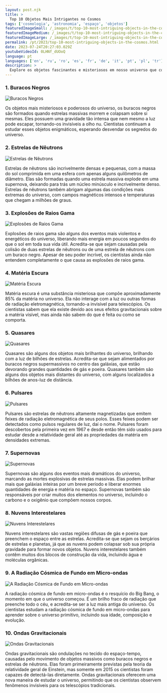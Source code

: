 ```yaml
---
layout: post.njk
title: >
  Top 10 Objetos Mais Intrigantes no Cosmos
tags: ['cosmologia', 'astronomia', 'espaço', 'objetos']
featuredImageSmall: /_images/t/top-10-most-intriguing-objects-in-the-cosmos-cover-pt-small.webp
featuredImageMedium: /_images/t/top-10-most-intriguing-objects-in-the-cosmos-cover-pt-medium.webp
featuredImageLarge: /_images/t/top-10-most-intriguing-objects-in-the-cosmos-cover-pt-large.webp
permalink: /pt/2023/top-10-most-intriguing-objects-in-the-cosmos.html
date: 2023-07-24T20:27:03.029Z
youtubeVideoId: 0LHNf_dUOoQ
language: pt
languages: ['en', 'ru', 'ro', 'es', 'fr', 'de', 'it', 'pt', 'pl', 'tr']
description: >
  Explore os objetos fascinantes e misteriosos em nosso universo que continuam a cativar astrônomos e cientistas.
---
```


### 1. Buracos Negros

![Buracos Negros](/_images/d/d0ad0e801ddb94e8a3f075fb364c35c2-medium.webp)

Os objetos mais misteriosos e poderosos do universo, os buracos negros são formados quando estrelas massivas morrem e colapsam sobre si mesmas. Eles possuem uma gravidade tão intensa que nem mesmo a luz pode escapar, tornando-os invisíveis a olho nu. Cientistas continuam a estudar esses objetos enigmáticos, esperando desvendar os segredos do universo.

### 2. Estrelas de Nêutrons

![Estrelas de Nêutrons](/_images/b/b12011c7b7fa413231c7e6de2f4dde38-medium.webp)

Estrelas de nêutrons são incrivelmente densas e pequenas, com a massa do sol comprimida em uma esfera com apenas alguns quilômetros de diâmetro. Elas são formadas quando uma estrela massiva explode em uma supernova, deixando para trás um núcleo minúsculo e incrivelmente denso. Estrelas de nêutrons também abrigam algumas das condições mais extremas do universo, com campos magnéticos intensos e temperaturas que chegam a milhões de graus.

### 3. Explosões de Raios Gama

![Explosões de Raios Gama](/_images/8/85f90ba77ca4d5b42dedbd5d291996ad-medium.webp)

Explosões de raios gama são alguns dos eventos mais violentos e energéticos do universo, liberando mais energia em poucos segundos do que o sol em toda sua vida útil. Acredita-se que sejam causadas pela colisão de duas estrelas de nêutrons ou de uma estrela de nêutrons com um buraco negro. Apesar de seu poder incrível, os cientistas ainda não entendem completamente o que causa as explosões de raios gama.

### 4. Matéria Escura

![Matéria Escura](/_images/1/1cda0791390020cea0da08a7f08dad82-medium.webp)

Matéria escura é uma substância misteriosa que compõe aproximadamente 85% da matéria no universo. Ela não interage com a luz ou outras formas de radiação eletromagnética, tornando-a invisível para telescópios. Os cientistas sabem que ela existe devido aos seus efeitos gravitacionais sobre a matéria visível, mas ainda não sabem do que é feita ou como se comporta.

### 5. Quasares

![Quasares](/_images/4/4a0fbe84ec78cefa70416827f7fe08a1-medium.webp)

Quasares são alguns dos objetos mais brilhantes do universo, brilhando com a luz de bilhões de estrelas. Acredita-se que sejam alimentados por buracos negros supermassivos no centro das galáxias, que estão devorando grandes quantidades de gás e poeira. Quasares também são alguns dos objetos mais distantes do universo, com alguns localizados a bilhões de anos-luz de distância.

### 6. Pulsares

![Pulsares](/_images/e/eecc7f6ab260d478a416646c57e59a69-medium.webp)

Pulsares são estrelas de nêutrons altamente magnetizadas que emitem feixes de radiação eletromagnética de seus polos. Esses feixes podem ser detectados como pulsos regulares de luz, daí o nome. Pulsares foram descobertos pela primeira vez em 1967 e desde então têm sido usados para estudar desde a relatividade geral até as propriedades da matéria em densidades extremas.

### 7. Supernovas

![Supernovas](/_images/1/1a3391ace83c5cf3bec86a24f34e110e-medium.webp)

Supernovas são alguns dos eventos mais dramáticos do universo, marcando as mortes explosivas de estrelas massivas. Elas podem brilhar mais que galáxias inteiras por um breve período e liberar enormes quantidades de energia e matéria no espaço. Supernovas também são responsáveis por criar muitos dos elementos no universo, incluindo o carbono e o oxigênio que compõem nossos corpos.

### 8. Nuvens Interestelares

![Nuvens Interestelares](/_images/d/d387463f2b5bf993e24be8a850e90338-medium.webp)

Nuvens interestelares são vastas regiões difusas de gás e poeira que preenchem o espaço entre as estrelas. Acredita-se que sejam os berçários de estrelas e planetas, já que as nuvens podem colapsar sob sua própria gravidade para formar novos objetos. Nuvens interestelares também contêm muitos dos blocos de construção da vida, incluindo água e moléculas orgânicas.

### 9. A Radiação Cósmica de Fundo em Micro-ondas

![A Radiação Cósmica de Fundo em Micro-ondas](/_images/e/ee397cdb95871bc2d3973f4c08b43c9a-medium.webp)

A radiação cósmica de fundo em micro-ondas é o resquício do Big Bang, o momento em que o universo começou. É um brilho fraco de radiação que preenche todo o céu, e acredita-se ser a luz mais antiga do universo. Os cientistas estudam a radiação cósmica de fundo em micro-ondas para aprender sobre o universo primitivo, incluindo sua idade, composição e evolução.

### 10. Ondas Gravitacionais

![Ondas Gravitacionais](/_images/5/5a38ff73986d50c17b94fda23ae28193-medium.webp)

Ondas gravitacionais são ondulações no tecido do espaço-tempo, causadas pelo movimento de objetos massivos como buracos negros e estrelas de nêutrons. Elas foram primeiramente previstas pela teoria da relatividade geral de Einstein, mas somente em 2015 os cientistas foram capazes de detectá-las diretamente. Ondas gravitacionais oferecem uma nova maneira de estudar o universo, permitindo que os cientistas observem fenômenos invisíveis para os telescópios tradicionais.

